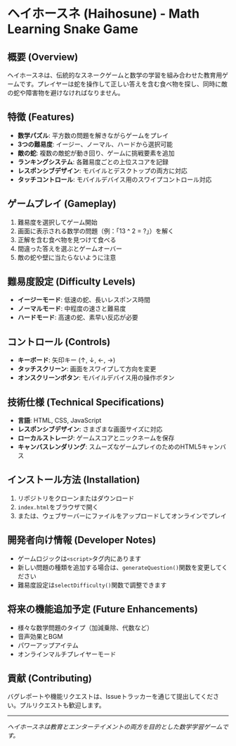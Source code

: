 # ヘイホースネ (Haihosune) - Math Learning Snake Game

## 概要 (Overview)
ヘイホースネは、伝統的なスネークゲームと数学の学習を組み合わせた教育用ゲームです。プレイヤーは蛇を操作して正しい答えを含む食べ物を探し、同時に敵の蛇や障害物を避けなければなりません。

## 特徴 (Features)
- **数学パズル**: 平方数の問題を解きながらゲームをプレイ
- **3つの難易度**: イージー、ノーマル、ハードから選択可能
- **敵の蛇**: 複数の敵蛇が動き回り、ゲームに挑戦要素を追加
- **ランキングシステム**: 各難易度ごとの上位スコアを記録
- **レスポンシブデザイン**: モバイルとデスクトップの両方に対応
- **タッチコントロール**: モバイルデバイス用のスワイプコントロール対応

## ゲームプレイ (Gameplay)
1. 難易度を選択してゲーム開始
2. 画面に表示される数学の問題（例：「13 ^ 2 = ?」）を解く
3. 正解を含む食べ物を見つけて食べる
4. 間違った答えを選ぶとゲームオーバー
5. 敵の蛇や壁に当たらないように注意

## 難易度設定 (Difficulty Levels)
- **イージーモード**: 低速の蛇、長いレスポンス時間
- **ノーマルモード**: 中程度の速さと難易度
- **ハードモード**: 高速の蛇、素早い反応が必要

## コントロール (Controls)
- **キーボード**: 矢印キー (↑, ↓, ←, →)
- **タッチスクリーン**: 画面をスワイプして方向を変更
- **オンスクリーンボタン**: モバイルデバイス用の操作ボタン

## 技術仕様 (Technical Specifications)
- **言語**: HTML, CSS, JavaScript
- **レスポンシブデザイン**: さまざまな画面サイズに対応
- **ローカルストレージ**: ゲームスコアとニックネームを保存
- **キャンバスレンダリング**: スムーズなゲームプレイのためのHTML5キャンバス

## インストール方法 (Installation)
1. リポジトリをクローンまたはダウンロード
2. `index.html`をブラウザで開く
3. または、ウェブサーバーにファイルをアップロードしてオンラインでプレイ

## 開発者向け情報 (Developer Notes)
- ゲームロジックは`<script>`タグ内にあります
- 新しい問題の種類を追加する場合は、`generateQuestion()`関数を変更してください
- 難易度設定は`selectDifficulty()`関数で調整できます

## 将来の機能追加予定 (Future Enhancements)
- 様々な数学問題のタイプ（加減乗除、代数など）
- 音声効果とBGM
- パワーアップアイテム
- オンラインマルチプレイヤーモード

## 貢献 (Contributing)
バグレポートや機能リクエストは、Issueトラッカーを通じて提出してください。プルリクエストも歓迎します。


---

*ヘイホースネは教育とエンターテイメントの両方を目的とした数学学習ゲームです。*

